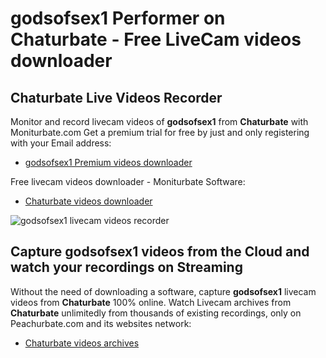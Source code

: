 # godsofsex1 Performer on Chaturbate - Free LiveCam videos downloader

## Chaturbate Live Videos Recorder

Monitor and record livecam videos of **godsofsex1** from **Chaturbate** with Moniturbate.com
Get a premium trial for free by just and only registering with your Email address:
* [godsofsex1 Premium videos downloader](https://moniturbate.com/request-demo-licence-key.html)

Free livecam videos downloader - Moniturbate Software:
* [Chaturbate videos downloader](https://moniturbate.com/moniturbate-download-software.html)

![godsofsex1 livecam videos recorder](https://peachurnet.com/templates/moniturbate-software.png)


## Capture godsofsex1 videos from the Cloud and watch your recordings on Streaming

Without the need of downloading a software, capture **godsofsex1** livecam videos from **Chaturbate** 100% online.
Watch Livecam archives from **Chaturbate** unlimitedly from thousands of existing recordings, only on Peachurbate.com and its websites network:
* [Chaturbate videos archives](https://peachurnet.com/)